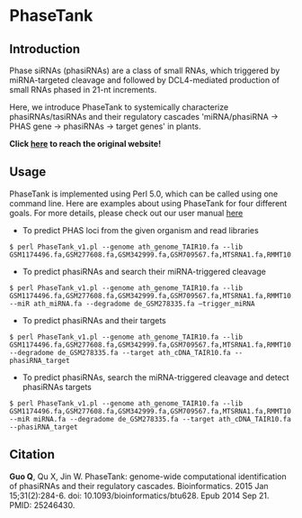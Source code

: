 # PhaseTank

## Introduction

Phase siRNAs (phasiRNAs) are a class of small RNAs, which triggered by miRNA-targeted cleavage and followed by DCL4-mediated production of small RNAs phased in 21-nt increments.

Here, we introduce PhaseTank to systemically characterize phasiRNAs/tasiRNAs and their regulatory cascades 'miRNA/phasiRNA -> PHAS gene -> phasiRNAs -> target genes' in plants.

**Click [here](http://phasetank.sourceforge.net/) to reach the original website!**

## Usage

PhaseTank is implemented using Perl 5.0, which can be called using one command line. Here are examples about using PhaseTank for four different goals. For more details, please check out our user manual [here](http://phasetank.sourceforge.net/user_manual.pdf)

+ To predict PHAS loci from the given organism and read libraries
 
```
$ perl PhaseTank_v1.pl --genome ath_genome_TAIR10.fa --lib GSM1174496.fa,GSM277608.fa,GSM342999.fa,GSM709567.fa,MTSRNA1.fa,RMMT10.fa
```

+ To predict phasiRNAs and search their miRNA-triggered cleavage

```
$ perl PhaseTank_v1.pl --genome ath_genome_TAIR10.fa --lib GSM1174496.fa,GSM277608.fa,GSM342999.fa,GSM709567.fa,MTSRNA1.fa,RMMT10.fa --miR ath_miRNA.fa --degradome de_GSM278335.fa –trigger_miRNA
```

+ To predict phasiRNAs and their targets

```
$ perl PhaseTank_v1.pl --genome ath_genome_TAIR10.fa --lib GSM1174496.fa,GSM277608.fa,GSM342999.fa,GSM709567.fa,MTSRNA1.fa,RMMT10.fa --degradome de_GSM278335.fa --target ath_cDNA_TAIR10.fa --phasiRNA_target
```

+ To predict phasiRNAs, search the miRNA-triggered cleavage and detect phasiRNAs targets

```
$ perl PhaseTank_v1.pl --genome ath_genome_TAIR10.fa --lib GSM1174496.fa,GSM277608.fa,GSM342999.fa,GSM709567.fa,MTSRNA1.fa,RMMT10.fa --miR miRNA.fa --degradome de_GSM278335.fa --target ath_cDNA_TAIR10.fa --phasiRNA_target
```

## Citation

**Guo Q**, Qu X, Jin W. PhaseTank: genome-wide computational identification of phasiRNAs and their regulatory cascades. Bioinformatics. 2015 Jan 15;31(2):284-6. doi: 10.1093/bioinformatics/btu628. Epub 2014 Sep 21. PMID: 25246430.
